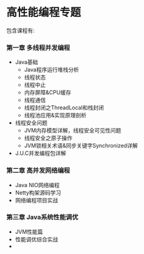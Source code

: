 # 高性能编程专题

包含课程有:

### 第一章 多线程并发编程

* Java基础
  * Java程序运行堆栈分析
  * 线程状态
  * 线程中止
  * 内存屏障&CPU缓存
  * 线程通信
  * 线程封闭之ThreadLocal和栈封闭
  * 线程池应用&实现原理剖析
* 线程安全问题
  * JVM内存模型详解，线程安全可见性问题
  * 线程安全之原子操作
  * JVM锁相关术语&同步关键字Synchronized详解
* J.U.C并发编程包详解

### 第二章 高并发网络编程

* Java NIO网络编程
* Netty构架源码学习
* 网络编程项目实战

### 第三章 Java系统性能调优

* JVM性能篇
* 性能调优综合实战
* 


